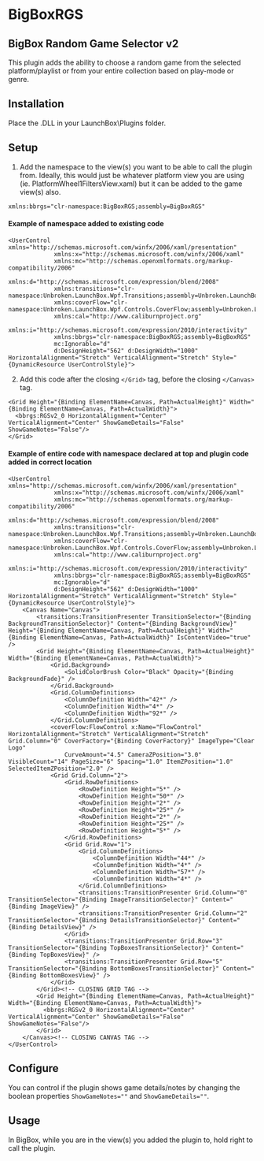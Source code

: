 # BigBoxRGS
## BigBox Random Game Selector v2
This plugin adds the ability to choose a random game from the selected platform/playlist or from your entire collection based on play-mode or genre.

## Installation
Place the .DLL in your LaunchBox\Plugins folder.

## Setup
1. Add the namespace to the view(s) you want to be able to call the plugin from. Ideally, this would just be whatever platform view you are using (ie. PlatformWheel1FiltersView.xaml) but it can be added to the game view(s) also.
```xaml
xmlns:bbrgs="clr-namespace:BigBoxRGS;assembly=BigBoxRGS"
```

#### Example of namespace added to existing code
```xaml
<UserControl xmlns="http://schemas.microsoft.com/winfx/2006/xaml/presentation"
             xmlns:x="http://schemas.microsoft.com/winfx/2006/xaml"
             xmlns:mc="http://schemas.openxmlformats.org/markup-compatibility/2006"
             xmlns:d="http://schemas.microsoft.com/expression/blend/2008"
             xmlns:transitions="clr-namespace:Unbroken.LaunchBox.Wpf.Transitions;assembly=Unbroken.LaunchBox.Wpf"
             xmlns:coverFlow="clr-namespace:Unbroken.LaunchBox.Wpf.Controls.CoverFlow;assembly=Unbroken.LaunchBox.Wpf"
             xmlns:cal="http://www.caliburnproject.org"
             xmlns:i="http://schemas.microsoft.com/expression/2010/interactivity"
             xmlns:bbrgs="clr-namespace:BigBoxRGS;assembly=BigBoxRGS"
             mc:Ignorable="d"
             d:DesignHeight="562" d:DesignWidth="1000" HorizontalAlignment="Stretch" VerticalAlignment="Stretch" Style="{DynamicResource UserControlStyle}">
```

2. Add this code after the closing ```</Grid>``` tag, before the closing ```</Canvas>``` tag.
```xaml
<Grid Height="{Binding ElementName=Canvas, Path=ActualHeight}" Width="{Binding ElementName=Canvas, Path=ActualWidth}">
  <bbrgs:RGSv2_0 HorizontalAlignment="Center" VerticalAlignment="Center" ShowGameDetails="False" ShowGameNotes="False"/>
</Grid>
```

#### Example of entire code with namespace declared at top and plugin code added in correct location
```xaml
<UserControl xmlns="http://schemas.microsoft.com/winfx/2006/xaml/presentation"
             xmlns:x="http://schemas.microsoft.com/winfx/2006/xaml"
             xmlns:mc="http://schemas.openxmlformats.org/markup-compatibility/2006"
             xmlns:d="http://schemas.microsoft.com/expression/blend/2008"
             xmlns:transitions="clr-namespace:Unbroken.LaunchBox.Wpf.Transitions;assembly=Unbroken.LaunchBox.Wpf"
             xmlns:coverFlow="clr-namespace:Unbroken.LaunchBox.Wpf.Controls.CoverFlow;assembly=Unbroken.LaunchBox.Wpf"
             xmlns:cal="http://www.caliburnproject.org"
             xmlns:i="http://schemas.microsoft.com/expression/2010/interactivity"
             xmlns:bbrgs="clr-namespace:BigBoxRGS;assembly=BigBoxRGS"
             mc:Ignorable="d"
             d:DesignHeight="562" d:DesignWidth="1000" HorizontalAlignment="Stretch" VerticalAlignment="Stretch" Style="{DynamicResource UserControlStyle}">
	<Canvas Name="Canvas">
        <transitions:TransitionPresenter TransitionSelector="{Binding BackgroundTransitionSelector}" Content="{Binding BackgroundView}" Height="{Binding ElementName=Canvas, Path=ActualHeight}" Width="{Binding ElementName=Canvas, Path=ActualWidth}" IsContentVideo="true" />
        <Grid Height="{Binding ElementName=Canvas, Path=ActualHeight}" Width="{Binding ElementName=Canvas, Path=ActualWidth}">
			<Grid.Background>
				<SolidColorBrush Color="Black" Opacity="{Binding BackgroundFade}" />
			</Grid.Background>
            <Grid.ColumnDefinitions>
                <ColumnDefinition Width="42*" />
                <ColumnDefinition Width="4*" />
                <ColumnDefinition Width="92*" />
            </Grid.ColumnDefinitions>
            <coverFlow:FlowControl x:Name="FlowControl" HorizontalAlignment="Stretch" VerticalAlignment="Stretch" Grid.Column="0" CoverFactory="{Binding CoverFactory}" ImageType="Clear Logo"
                CurveAmount="4.5" CameraZPosition="3.0" VisibleCount="14" PageSize="6" Spacing="1.0" ItemZPosition="1.0" SelectedItemZPosition="2.0" />
            <Grid Grid.Column="2">
                <Grid.RowDefinitions>
                    <RowDefinition Height="5*" />
                    <RowDefinition Height="50*" />
                    <RowDefinition Height="2*" />
                    <RowDefinition Height="25*" />
                    <RowDefinition Height="2*" />
                    <RowDefinition Height="25*" />
                    <RowDefinition Height="5*" />
                </Grid.RowDefinitions>
                <Grid Grid.Row="1">
                    <Grid.ColumnDefinitions>
                        <ColumnDefinition Width="44*" />
                        <ColumnDefinition Width="4*" />
                        <ColumnDefinition Width="57*" />
                        <ColumnDefinition Width="4*" />
                    </Grid.ColumnDefinitions>
                    <transitions:TransitionPresenter Grid.Column="0" TransitionSelector="{Binding ImageTransitionSelector}" Content="{Binding ImageView}" />
                    <transitions:TransitionPresenter Grid.Column="2" TransitionSelector="{Binding DetailsTransitionSelector}" Content="{Binding DetailsView}" />
                </Grid>
                <transitions:TransitionPresenter Grid.Row="3" TransitionSelector="{Binding TopBoxesTransitionSelector}" Content="{Binding TopBoxesView}" />
                <transitions:TransitionPresenter Grid.Row="5" TransitionSelector="{Binding BottomBoxesTransitionSelector}" Content="{Binding BottomBoxesView}" />
            </Grid>
        </Grid><!-- CLOSING GRID TAG -->
        <Grid Height="{Binding ElementName=Canvas, Path=ActualHeight}" Width="{Binding ElementName=Canvas, Path=ActualWidth}">
          <bbrgs:RGSv2_0 HorizontalAlignment="Center" VerticalAlignment="Center" ShowGameDetails="False" ShowGameNotes="False"/>
        </Grid> 
    </Canvas><!-- CLOSING CANVAS TAG -->
</UserControl>
```

## Configure
You can control if the plugin shows game details/notes by changing the boolean properties ```ShowGameNotes=""``` and ```ShowGameDetails=""```.

## Usage
In BigBox, while you are in the view(s) you added the plugin to, hold right to call the plugin.

